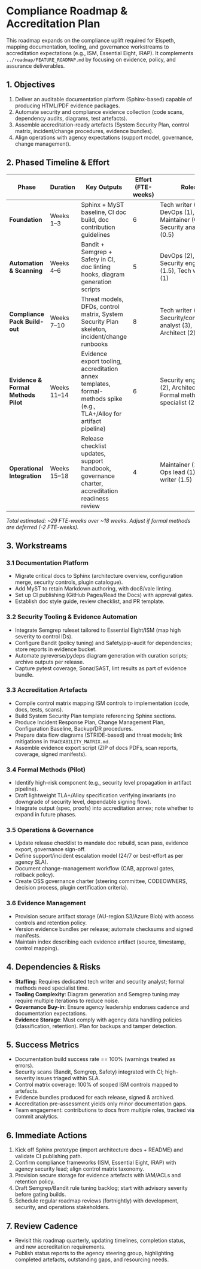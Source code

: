 # Compliance Roadmap & Accreditation Plan

This roadmap expands on the compliance uplift required for Elspeth, mapping documentation, tooling, and governance workstreams to accreditation expectations (e.g., ISM, Essential Eight, IRAP). It complements `../roadmap/FEATURE_ROADMAP.md` by focusing on evidence, policy, and assurance deliverables.

## 1. Objectives

1. Deliver an auditable documentation platform (Sphinx-based) capable of producing HTML/PDF evidence packages.
2. Automate security and compliance evidence collection (code scans, dependency audits, diagrams, test artefacts).
3. Assemble accreditation-ready artefacts (System Security Plan, control matrix, incident/change procedures, evidence bundles).
4. Align operations with agency expectations (support model, governance, change management).

## 2. Phased Timeline & Effort

| Phase | Duration | Key Outputs | Effort (FTE-weeks) | Roles |
|-------|----------|-------------|--------------------|-------|
| **Foundation** | Weeks 1–3 | Sphinx + MyST baseline, CI doc build, doc contribution guidelines | 6 | Tech writer (2), DevOps (1), Maintainer (0.5), Security analyst (0.5) |
| **Automation & Scanning** | Weeks 4–6 | Bandit + Semgrep + Safety in CI, doc linting hooks, diagram generation scripts | 5 | DevOps (2), Security engineer (1.5), Tech writer (1) |
| **Compliance Pack Build-out** | Weeks 7–10 | Threat models, DFDs, control matrix, System Security Plan skeleton, incident/change runbooks | 8 | Tech writer (3), Security/compliance analyst (3), Architect (2) |
| **Evidence & Formal Methods Pilot** | Weeks 11–14 | Evidence export tooling, accreditation annex templates, formal-methods spike (e.g., TLA+/Alloy for artifact pipeline) | 6 | Security engineer (2), Architect (2), Formal methods specialist (2) |
| **Operational Integration** | Weeks 15–18 | Release checklist updates, support handbook, governance charter, accreditation readiness review | 4 | Maintainer (1.5), Ops lead (1), Tech writer (1.5) |

_Total estimated: ~29 FTE-weeks over ~18 weeks. Adjust if formal methods are deferred (-2 FTE-weeks)._

## 3. Workstreams

### 3.1 Documentation Platform

- Migrate critical docs to Sphinx (architecture overview, configuration merge, security controls, plugin catalogue).
- Add MyST to retain Markdown authoring, with doc8/vale linting.
- Set up CI publishing (GitHub Pages/Read the Docs) with approval gates.
- Establish doc style guide, review checklist, and PR template.

### 3.2 Security Tooling & Evidence Automation

- Integrate Semgrep ruleset tailored to Essential Eight/ISM (map high severity to control IDs).
- Configure Bandit (policy tuning) and Safety/pip-audit for dependencies; store reports in evidence bucket.
- Automate pyreverse/pydeps diagram generation with curation scripts; archive outputs per release.
- Capture pytest coverage, Sonar/SAST, lint results as part of evidence bundle.

### 3.3 Accreditation Artefacts

- Compile control matrix mapping ISM controls to implementation (code, docs, tests, scans).
- Build System Security Plan template referencing Sphinx sections.
- Produce Incident Response Plan, Change Management Plan, Configuration Baseline, Backup/DR procedures.
- Prepare data flow diagrams (STRIDE-based) and threat models; link mitigations in `TRACEABILITY_MATRIX.md`.
- Assemble evidence export script (ZIP of docs PDFs, scan reports, coverage, signed manifests).

### 3.4 Formal Methods (Pilot)

- Identify high-risk component (e.g., security level propagation in artifact pipeline).
- Draft lightweight TLA+/Alloy specification verifying invariants (no downgrade of security level, dependable signing flow).
- Integrate output (spec, proofs) into accreditation annex; note whether to expand in future phases.

### 3.5 Operations & Governance

- Update release checklist to mandate doc rebuild, scan pass, evidence export, governance sign-off.
- Define support/incident escalation model (24/7 or best-effort as per agency SLA).
- Document change-management workflow (CAB, approval gates, rollback policy).
- Create OSS governance charter (steering committee, CODEOWNERS, decision process, plugin certification criteria).

### 3.6 Evidence Management

- Provision secure artifact storage (AU-region S3/Azure Blob) with access controls and retention policy.
- Version evidence bundles per release; automate checksums and signed manifests.
- Maintain index describing each evidence artifact (source, timestamp, control mapping).

## 4. Dependencies & Risks

- **Staffing**: Requires dedicated tech writer and security analyst; formal methods need specialist time.
- **Tooling Complexity**: Diagram generation and Semgrep tuning may require multiple iterations to reduce noise.
- **Governance Buy-in**: Ensure agency leadership endorses cadence and documentation expectations.
- **Evidence Storage**: Must comply with agency data handling policies (classification, retention). Plan for backups and tamper detection.

## 5. Success Metrics

- Documentation build success rate == 100% (warnings treated as errors).
- Security scans (Bandit, Semgrep, Safety) integrated with CI; high-severity issues triaged within SLA.
- Control matrix coverage: 100% of scoped ISM controls mapped to artefacts.
- Evidence bundles produced for each release, signed & archived.
- Accreditation pre-assessment yields only minor documentation gaps.
- Team engagement: contributions to docs from multiple roles, tracked via commit analytics.

## 6. Immediate Actions

1. Kick off Sphinx prototype (import architecture docs + README) and validate CI publishing path.
2. Confirm compliance frameworks (ISM, Essential Eight, IRAP) with agency security lead; align control matrix taxonomy.
3. Provision secure storage for evidence artefacts with IAM/ACLs and retention policy.
4. Draft Semgrep/Bandit rule tuning backlog; start with advisory severity before gating builds.
5. Schedule regular roadmap reviews (fortnightly) with development, security, and operations stakeholders.

## 7. Review Cadence

- Revisit this roadmap quarterly, updating timelines, completion status, and new accreditation requirements.
- Publish status reports to the agency steering group, highlighting completed artefacts, outstanding gaps, and resourcing needs.
